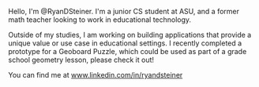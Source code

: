 Hello, I'm @RyanDSteiner. I'm a junior CS student at ASU, and a former math teacher looking to work in educational technology. 

Outside of my studies, I am working on building applications that provide a unique value or use case in educational settings. 
I recently completed a prototype for a Geoboard Puzzle, which could be used as part of a grade school geometry lesson, please check it out!

You can find me at www.linkedin.com/in/ryandsteiner

